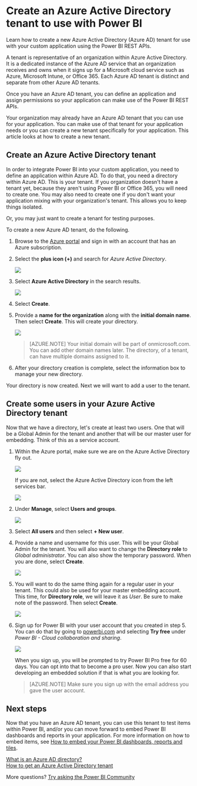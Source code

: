 ﻿<properties
   pageTitle="Create an Azure Active Directory tenant to use with Power BI"
   description="Learn how to create a new Azure Active Directory (Azure AD) tenant for use with your custom application using the Power BI REST APIs."
   services="powerbi"
   documentationCenter=""
   authors="guyinacube"
   manager="erikre"
   backup=""
   editor=""
   tags=""
   qualityFocus="no"
   qualityDate=""/>

<tags
   ms.service="powerbi"
   ms.devlang="NA"
   ms.topic="article"
   ms.tgt_pltfrm="NA"
   ms.workload="powerbi"
   ms.date="10/09/2017"
   ms.author="asaxton"/>

# Create an Azure Active Directory tenant to use with Power BI

Learn how to create a new Azure Active Directory (Azure AD) tenant for use with your custom application using the Power BI REST APIs.

A tenant is representative of an organization within Azure Active Directory. It is a dedicated instance of the Azure AD service that an organization receives and owns when it signs up for a Microsoft cloud service such as Azure, Microsoft Intune, or Office 365. Each Azure AD tenant is distinct and separate from other Azure AD tenants.

Once you have an Azure AD tenant, you can define an application and assign permissions so your application can make use of the Power BI REST APIs.

Your organization may already have an Azure AD tenant that you can use for your application. You can make use of that tenant for your application needs or you can create a new tenant specifically for your application. This article looks at how to create a new tenant.

## Create an Azure Active Directory tenant

In order to integrate Power BI into your custom application, you need to define an application within Azure AD. To do that, you need a directory within Azure AD. This is your tenant. If you organization doesn't have a tenant yet, because they aren't using Power BI or Office 365, you will need to create one. You may also need to create one if you don't want your application mixing with your organization's tenant. This allows you to keep things isolated.

Or, you may just want to create a tenant for testing purposes.

To create a new Azure AD tenant, do the following.

1. Browse to the [Azure portal](https://portal.azure.com) and sign in with an account that has an Azure subscription.

2. Select the **plus icon (+)** and search for *Azure Active Directory*.

    ![](media/powerbi-developer-create-an-azure-active-directory-tenant/new-directory.png)

3. Select **Azure Active Directory** in the search results.

    ![](media/powerbi-developer-create-an-azure-active-directory-tenant/new-directory2.png)

4. Select **Create**.

5. Provide a **name for the organization** along with the **initial domain name**. Then select **Create**. This will create your directory.

    ![](media/powerbi-developer-create-an-azure-active-directory-tenant/organization-and-domain.png)

    > [AZURE.NOTE] Your initial domain will be part of onmicrosoft.com. You can add other domain names later. The directory, of a tenant, can have multiple domains assigned to it.

6. After your directory creation is complete, select the information box to manage your new directory.

Your directory is now created. Next we will want to add a user to the tenant.

## Create some users in your Azure Active Directory tenant

Now that we have a directory, let's create at least two users. One that will be a Global Admin for the tenant and another that will be our master user for embedding. Think of this as a service account.

1. Within the Azure portal, make sure we are on the Azure Active Directory fly out.

    ![](media/powerbi-developer-create-an-azure-active-directory-tenant/aad-flyout.png)

    If you are not, select the Azure Active Directory icon from the left services bar.

    ![](media/powerbi-developer-create-an-azure-active-directory-tenant/aad-service.png)

2. Under **Manage**, select **Users and groups**.

    ![](media/powerbi-developer-create-an-azure-active-directory-tenant/users-and-groups.png)

3. Select **All users** and then select **+ New user**.

4. Provide a name and username for this user. This will be your Global Admin for the tenant. You will also want to change the **Directory role** to *Global administrator*. You can also show the temporary password. When you are done, select **Create**.

    ![](media/powerbi-developer-create-an-azure-active-directory-tenant/global-admin.png)

5. You will want to do the same thing again for a regular user in your tenant. This could also be used for your master embedding account. This time, for **Directory role**, we will leave it as *User*. Be sure to make note of the password. Then select **Create**.

    ![](media/powerbi-developer-create-an-azure-active-directory-tenant/pbiembed-user.png)

6. Sign up for Power BI with your user account that you created in step 5. You can do that by going to [powerbi.com](https://powerbi.microsoft.com/get-started/) and selecting **Try free** under *Power BI - Cloud collaboration and sharing*.

    ![](media/powerbi-developer-create-an-azure-active-directory-tenant/try-powerbi-free.png)

    When you sign up, you will be prompted to try Power BI Pro free for 60 days. You can opt into that to become a pro user. Now you can also start developing an embedded solution if that is what you are looking for.

    > [AZURE.NOTE] Make sure you sign up with the email address you gave the user account.

## Next steps

Now that you have an Azure AD tenant, you can use this tenant to test items within Power BI, and/or you can move forward to embed Power BI dashboards and reports in your application. For more information on how to embed items, see [How to embed your Power BI dashboards, reports and tiles](powerbi-developer-embedding-content.md).

[What is an Azure AD directory?](https://docs.microsoft.com/azure/active-directory/active-directory-whatis)  
[How to get an Azure Active Directory tenant](https://docs.microsoft.com/azure/active-directory/develop/active-directory-howto-tenant)  

More questions? [Try asking the Power BI Community](http://community.powerbi.com/)